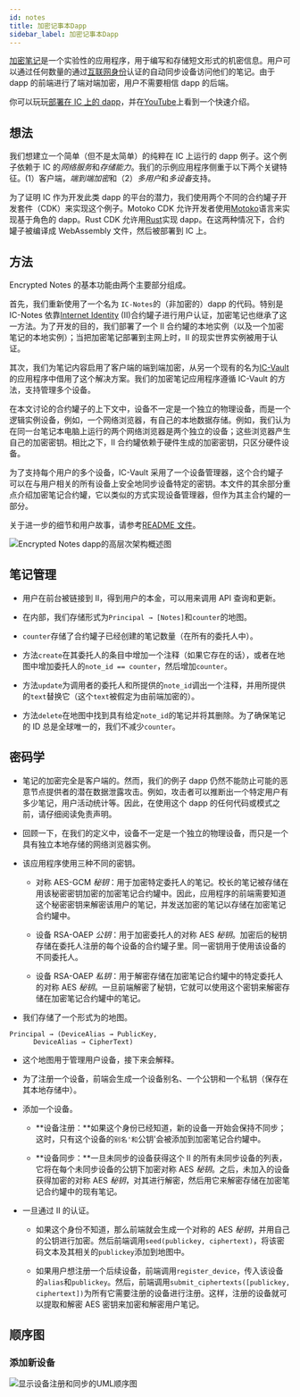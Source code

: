 ```yaml
---
id: notes
title: 加密记事本Dapp
sidebar_label: 加密记事本Dapp
---
```


[加密笔记](https://github.com/dfinity/examples/tree/master/motoko/encrypted-notes-dapp)是一个实验性的应用程序，用于编写和存储短文形式的机密信息。用户可以通过任何数量的通过[互联网身份](https://smartcontracts.org/docs/ic-identity-guide/what-is-ic-identity.html)认证的自动同步设备访问他们的笔记。由于 dapp 的前端进行了端对端加密，用户不需要相信 dapp 的后端。

你可以玩玩[部署在 IC 上的 dapp](https://cvhrw-2yaaa-aaaaj-aaiqa-cai.ic0.app/)，并在[YouTube](https://youtu.be/DZQmtPSxvbs)上看到一个快速介绍。

## 想法

我们想建立一个简单（但不是太简单）的纯粹在 IC 上运行的 dapp 例子。这个例子依赖于 IC 的*网络服务*和*存储能力*。我们的示例应用程序侧重于以下两个关键特征。(1）客户端，*端到端加密*和（2）*多用户*和*多设备*支持。

为了证明 IC 作为开发此类 dapp 的平台的潜力，我们使用两个不同的合约罐子开发套件（CDK）来实现这个例子。Motoko CDK 允许开发者使用[Motoko](https://smartcontracts.org/docs/language-guide/motoko.html)语言来实现基于角色的 dapp。Rust CDK 允许用[Rust](https://smartcontracts.org/docs/rust/rust-intro.html)实现 dapp。在这两种情况下，合约罐子被编译成 WebAssembly 文件，然后被部署到 IC 上。

## 方法

Encrypted Notes 的基本功能由两个主要部分组成。

首先，我们重新使用了一个名为 `IC-Notes`的（非加密的）dapp 的代码。特别是 IC-Notes 依靠[Internet Identity](https://smartcontracts.org/docs/ic-identity-guide/auth-how-to.html) (II)合约罐子进行用户认证，加密笔记也继承了这一方法。为了开发的目的，我们部署了一个 II 合约罐的本地实例（以及一个加密笔记的本地实例）；当把加密笔记部署到主网上时，II 的现实世界实例被用于认证。

其次，我们为笔记内容启用了客户端的端到端加密，从另一个现有的名为[IC-Vault](https://github.com/timohanke/icvault)的应用程序中借用了这个解决方案。我们的加密笔记应用程序遵循 IC-Vault 的方法，支持管理多个设备。

在本文讨论的合约罐子的上下文中，设备不一定是一个独立的物理设备，而是一个逻辑实例设备，例如，一个网络浏览器，有自己的本地数据存储。例如，我们认为在同一台笔记本电脑上运行的两个网络浏览器是两个独立的设备；这些浏览器产生自己的加密密钥。相比之下，II 合约罐依赖于硬件生成的加密密钥，只区分硬件设备。

为了支持每个用户的多个设备，IC-Vault 采用了一个设备管理器，这个合约罐子可以在与用户相关的所有设备上安全地同步设备特定的密钥。本文件的其余部分重点介绍加密笔记合约罐，它以类似的方式实现设备管理器，但作为其主合约罐的一部分。

关于进一步的细节和用户故事，请参考[README 文件](https://github.com/dfinity/examples/blob/master/motoko/encrypted-notes-dapp/README.md)。

![Encrypted Notes dapp的高层次架构概述图](https://internetcomputer.org/assets/images/encrypted-notes-arch-fff9e1962b908b318afc378bbda02c2a.png)

## 笔记管理

- 用户在前台被链接到 II，得到用户的本金，可以用来调用 API 查询和更新。

- 在内部，我们存储形式为`Principal → [Notes]`和`counter`的地图。

- `counter`存储了合约罐子已经创建的笔记数量（在所有的委托人中）。

- 方法`create`在其委托人的条目中增加一个注释（如果它存在的话），或者在地图中增加委托人的`note_id == counter`，然后增加`counter`。

- 方法`update`为调用者的委托人和所提供的`note_id`调出一个注释，并用所提供的`text`替换它（这个`text`被假定为由前端加密的）。

- 方法`delete`在地图中找到具有给定`note_id`的笔记并将其删除。为了确保笔记的 ID 总是全球唯一的，我们不减少`counter`。

## 密码学

- 笔记的加密完全是客户端的。然而，我们的例子 dapp 仍然不能防止可能的恶意节点提供者的潜在数据泄露攻击。例如，攻击者可以推断出一个特定用户有多少笔记，用户活动统计等。因此，在使用这个 dapp 的任何代码或模式之前，请仔细阅读免责声明。

- 回顾一下，在我们的定义中，设备不一定是一个独立的物理设备，而只是一个具有独立本地存储的网络浏览器实例。

- 该应用程序使用三种不同的密钥。

  - 对称 AES-GCM _秘钥_：用于加密特定委托人的笔记。校长的笔记被存储在用该秘密密钥加密的加密笔记合约罐中。因此，应用程序的前端需要知道这个秘密密钥来解密该用户的笔记，并发送加密的笔记以存储在加密笔记合约罐中。

  - 设备 RSA-OAEP _公钥_：用于加密委托人的对称 AES _秘钥_。加密后的秘钥存储在委托人注册的每个设备的合约罐子里。同一密钥用于使用该设备的不同委托人。

  - 设备 RSA-OAEP _私钥_：用于解密存储在加密笔记合约罐中的特定委托人的对称 AES _秘钥_。一旦前端解密了秘钥，它就可以使用这个密钥来解密存储在加密笔记合约罐中的笔记。

- 我们存储了一个形式为的地图。

```
Principal → (DeviceAlias → PublicKey,
      DeviceAlias → CipherText)
```

- 这个地图用于管理用户设备，接下来会解释。

- 为了注册一个设备，前端会生成一个设备别名、一个公钥和一个私钥（保存在其本地存储中）。

- 添加一个设备。

  - **设备注册：**如果这个身份已经知道，新的设备一开始会保持不同步；这时，只有这个设备的`别名'和`公钥'会被添加到加密笔记合约罐中。

  - **设备同步：**一旦未同步的设备获得这个 II 的所有未同步设备的列表，它将在每个未同步设备的公钥下加密对称 AES _秘钥_。之后，未加入的设备获得加密的对称 AES _秘钥_，对其进行解密，然后用它来解密存储在加密笔记合约罐中的现有笔记。

- 一旦通过 II 的认证。

  - 如果这个身份不知道，那么前端就会生成一个对称的 AES _秘钥_，并用自己的公钥进行加密。然后前端调用`seed(publickey, ciphertext)`，将该密码文本及其相关的`publickey`添加到地图中。

  - 如果用户想注册一个后续设备，前端调用`register_device`，传入该设备的`alias`和`publickey`。然后，前端调用`submit_ciphertexts([publickey, ciphertext])`为所有它需要注册的设备进行注册。这样，注册的设备就可以提取和解密 AES 密钥来加密和解密用户笔记。

## 顺序图

### 添加新设备

![显示设备注册和同步的UML顺序图](https://internetcomputer.org/assets/images/encrypted-notes-seq-228eceb336df9f9c5bdda7a1e16406ea.png)
